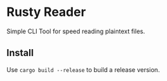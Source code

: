 # Rusty Reader

Simple CLI Tool for speed reading plaintext files.

## Install

Use `cargo build --release` to build a release version.
